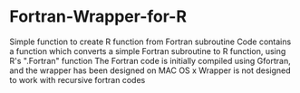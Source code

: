 # Fortran-Wrapper-for-R
Simple function to create R function from Fortran subroutine
Code contains a function which converts a simple Fortran subroutine to R function, using R's ".Fortran" function
The Fortran code is initially compiled using Gfortran, and the wrapper has been designed on MAC OS x 
Wrapper is not designed to work with recursive fortran codes

